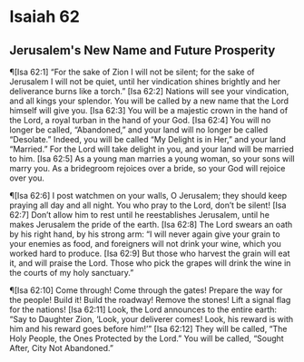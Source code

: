 # Isaiah 62

## Jerusalem's New Name and Future Prosperity
¶[Isa 62:1] “For the sake of Zion I will not be silent; for the sake of Jerusalem I will not be quiet, until her vindication shines brightly and her deliverance burns like a torch.”
[Isa 62:2] Nations will see your vindication, and all kings your splendor. You will be called by a new name that the Lord himself will give you.
[Isa 62:3] You will be a majestic crown in the hand of the Lord, a royal turban in the hand of your God.
[Isa 62:4] You will no longer be called, “Abandoned,” and your land will no longer be called “Desolate.” Indeed, you will be called “My Delight is in Her,” and your land “Married.” For the Lord will take delight in you, and your land will be married to him.
[Isa 62:5] As a young man marries a young woman, so your sons will marry you. As a bridegroom rejoices over a bride, so your God will rejoice over you.

¶[Isa 62:6] I post watchmen on your walls, O Jerusalem; they should keep praying all day and all night. You who pray to the Lord, don’t be silent!
[Isa 62:7] Don’t allow him to rest until he reestablishes Jerusalem, until he makes Jerusalem the pride of the earth.
[Isa 62:8] The Lord swears an oath by his right hand, by his strong arm: “I will never again give your grain to your enemies as food, and foreigners will not drink your wine, which you worked hard to produce.
[Isa 62:9] But those who harvest the grain will eat it, and will praise the Lord. Those who pick the grapes will drink the wine in the courts of my holy sanctuary.”

¶[Isa 62:10] Come through! Come through the gates! Prepare the way for the people! Build it! Build the roadway! Remove the stones! Lift a signal flag for the nations!
[Isa 62:11] Look, the Lord announces to the entire earth: “Say to Daughter Zion, ‘Look, your deliverer comes! Look, his reward is with him and his reward goes before him!’”
[Isa 62:12] They will be called, “The Holy People, the Ones Protected by the Lord.” You will be called, “Sought After, City Not Abandoned.”
